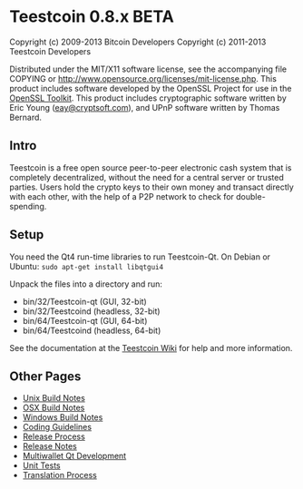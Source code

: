 Teestcoin 0.8.x BETA
====================

Copyright (c) 2009-2013 Bitcoin Developers
Copyright (c) 2011-2013 Teestcoin Developers

Distributed under the MIT/X11 software license, see the accompanying
file COPYING or http://www.opensource.org/licenses/mit-license.php.
This product includes software developed by the OpenSSL Project for use in the [OpenSSL Toolkit](http://www.openssl.org/). This product includes
cryptographic software written by Eric Young ([eay@cryptsoft.com](mailto:eay@cryptsoft.com)), and UPnP software written by Thomas Bernard.


Intro
---------------------
Teestcoin is a free open source peer-to-peer electronic cash system that is
completely decentralized, without the need for a central server or trusted
parties.  Users hold the crypto keys to their own money and transact directly
with each other, with the help of a P2P network to check for double-spending.


Setup
---------------------
You need the Qt4 run-time libraries to run Teestcoin-Qt. On Debian or Ubuntu:
	`sudo apt-get install libqtgui4`

Unpack the files into a directory and run:

- bin/32/Teestcoin-qt (GUI, 32-bit)
- bin/32/Teestcoind (headless, 32-bit)
- bin/64/Teestcoin-qt (GUI, 64-bit)
- bin/64/Teestcoind (headless, 64-bit)

See the documentation at the [Teestcoin Wiki](http://Teestcoin.info)
for help and more information.


Other Pages
---------------------
- [Unix Build Notes](build-unix.md)
- [OSX Build Notes](build-osx.md)
- [Windows Build Notes](build-msw.md)
- [Coding Guidelines](coding.md)
- [Release Process](release-process.md)
- [Release Notes](release-notes.md)
- [Multiwallet Qt Development](multiwallet-qt.md)
- [Unit Tests](unit-tests.md)
- [Translation Process](translation_process.md)
